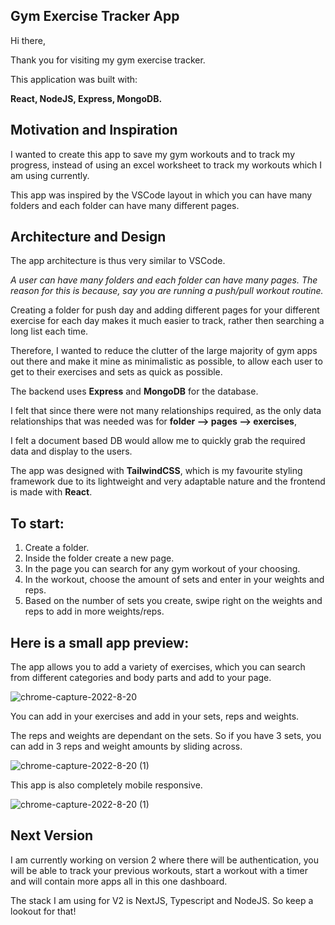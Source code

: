 ## Gym Exercise Tracker App

Hi there,

Thank you for visiting my gym exercise tracker. 

This application was built with:

**React, NodeJS, Express, MongoDB.** 


## Motivation and Inspiration

I wanted to create this app to save my gym workouts and to track my progress, instead of using an excel worksheet to track my workouts which I am using currently.

This app was inspired by the VSCode layout in which you can have many folders and each folder can have many different pages.

## Architecture and Design

The app architecture is thus very similar to VSCode. 

*A user can have many folders and each folder can have many pages. The reason for this is because, say you are running a push/pull workout routine.*

Creating a folder for push day and adding different pages for your different exercise for each day makes it much easier to track, rather then searching a long list each time. 

Therefore, I wanted to reduce the clutter of the large majority of gym apps out there and make it mine as minimalistic as possible, to allow each user to get to their exercises and sets as quick as possible. 

The backend uses **Express** and **MongoDB** for the database. 

I felt that since there were not many relationships required, as the only data relationships that was needed was for **folder --> pages --> exercises**, 

I felt a document based DB would allow me to quickly grab the required data and display to the users. 

The app was designed with **TailwindCSS**, which is my favourite styling framework due to its lightweight and very adaptable nature and the frontend is made with **React**. 


## To start:

1. Create a folder.
2. Inside the folder create a new page.
3. In the page you can search for any gym workout of your choosing.
4. In the workout, choose the amount of sets and enter in your weights and reps.
5. Based on the number of sets you create, swipe right on the weights and reps to add in more weights/reps.


## Here is a small app preview: 

The app allows you to add a variety of exercises, which you can search from different categories and body parts and add to your page. 

![chrome-capture-2022-8-20](https://user-images.githubusercontent.com/83682463/191259789-1cc3a3f8-47b8-44b1-861b-33a59c4f91f7.gif)


You can add in your exercises and add in your sets, reps and weights. 

The reps and weights are dependant on the sets. So if you have 3 sets, you can add in 3 reps and weight amounts by sliding across. 

![chrome-capture-2022-8-20 (1)](https://user-images.githubusercontent.com/83682463/191261141-98349dea-ddc1-4290-90f5-aa3a2a345fa1.gif)


This app is also completely mobile responsive. 

![chrome-capture-2022-8-20 (1)](https://user-images.githubusercontent.com/83682463/191261141-98349dea-ddc1-4290-90f5-aa3a2a345fa1.gif)


## Next Version

I am currently working on version 2 where there will be authentication, you will be able to track your previous workouts, start a workout with a timer and will contain more apps all in this one dashboard.

The stack I am using for V2 is NextJS, Typescript and NodeJS. So keep a lookout for that!


